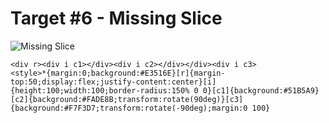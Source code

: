 # Target #6 - Missing Slice

![Missing Slice](https://cssbattle.dev/targets/6.png)

```
<div r><div i c1></div><div i c2></div></div><div i c3>
<style>*{margin:0;background:#E3516E}[r]{margin-top:50;display:flex;justify-content:center}[i]{height:100;width:100;border-radius:150% 0 0}[c1]{background:#51B5A9}[c2]{background:#FADE8B;transform:rotate(90deg)}[c3]{background:#F7F3D7;transform:rotate(-90deg);margin:0 100}
```
